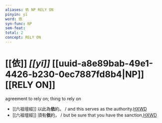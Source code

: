 ```yaml
---
aliases: 依 NP RELY ON
pinyin: yī
word: 依
syn-func: NP
sem-feat: 
total: 2
concept: RELY ON 
---
```

# [[依]] *[[yī]]*  [[uuid-a8e89bab-49e1-4426-b230-0ec7887fd8b4|NP]] [[RELY ON]]
agreement to rely on; thing to rely on
 - [[六祖壇經]] 以此為**依**約。 / and this serves as the authority.[HXWD](https://hxwd.org/textview.html?location=KR6q0082_T_001-0342a.64)
 - [[六祖壇經]] 須有**依**約， / but be sure that you have the sanction,[HXWD](https://hxwd.org/textview.html?location=KR6q0082_T_001-0344c.28)